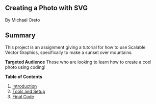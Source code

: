 <h2>Creating a Photo with SVG</h2>
By Michael Oreto
<h2>Summary</h2>
This project is an assignment giving a tutorial for how to use Scalable Vector Graphics, specifically to make a sunset over mountains.

**Targeted Audience**
Those who are looking to learn how to create a cool photo using coding!

**Table of Contents**
1. [Introduction](intro.md)
2. [Tools and Setup](tools-and-setup.md)
3. [Final Code](final-code.md)
